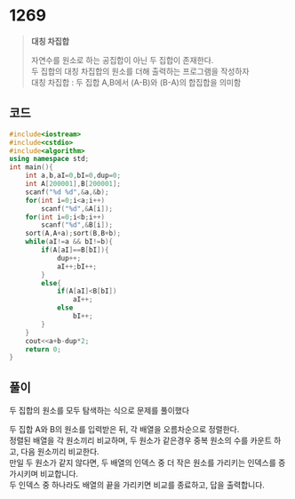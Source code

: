 # 1269

> __대칭 차집합__
>
> 자연수를 원소로 하는 공집합이 아닌 두 집합이 존재한다.  
> 두 집합의 대칭 차집합의 원소를 더해 출력하는 프로그램을 작성하자  
> 대칭 차집합 : 두 집합 A,B에서 (A-B)와 (B-A)의 합집합을 의미함

## 코드

```c++
#include<iostream>
#include<cstdio>
#include<algorithm>
using namespace std;
int main(){
    int a,b,aI=0,bI=0,dup=0;
    int A[200001],B[200001];
    scanf("%d %d",&a,&b);
    for(int i=0;i<a;i++)
        scanf("%d",&A[i]);
    for(int i=0;i<b;i++)
        scanf("%d",&B[i]);
    sort(A,A+a);sort(B,B+b);
    while(aI!=a && bI!=b){
        if(A[aI]==B[bI]){
            dup++;
            aI++;bI++;
        }
        else{
            if(A[aI]<B[bI])
                aI++;
            else
                bI++;
        }
    }
    cout<<a+b-dup*2;
    return 0;
}
```

## 풀이

두 집합의 원소를 모두 탐색하는 식으로 문제를 풀이했다

두 집합 A와 B의 원소를 입력받은 뒤, 각 배열을 오름차순으로 정렬한다.  
정렬된 배열을 각 원소끼리 비교하며, 두 원소가 같은경우 중복 원소의 수를 카운트 하고, 다음 원소끼리 비교한다.  
만일 두 원소가 같지 않다면, 두 배열의 인덱스 중 더 작은 원소를 가리키는 인덱스를 증가시키며 비교합니다.  
두 인덱스 중 하나라도 배열의 끝을 가리키면 비교를 종료하고, 답을 출력합니다.
